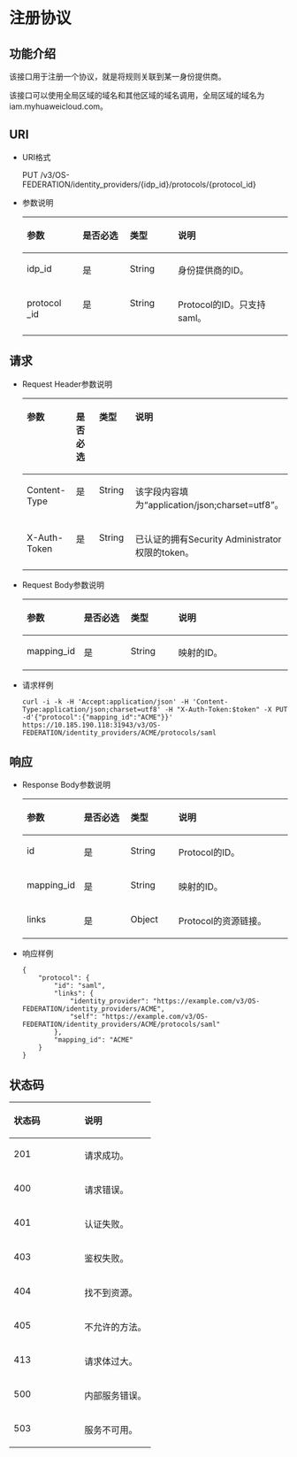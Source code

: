 # 注册协议<a name="zh-cn_topic_0057845575"></a>

## 功能介绍<a name="section6159829710289"></a>

该接口用于注册一个协议，就是将规则关联到某一身份提供商。

该接口可以使用全局区域的域名和其他区域的域名调用，全局区域的域名为iam.myhuaweicloud.com。

## URI<a name="section932889710289"></a>

-   URI格式

    PUT /v3/OS-FEDERATION/identity\_providers/\{idp\_id\}/protocols/\{protocol\_id\}


-   参数说明

    <a name="table6208226610289"></a>
    <table><thead align="left"><tr id="row2710995810289"><th class="cellrowborder" valign="top" width="21.020000000000003%" id="mcps1.1.5.1.1"><p id="p4842300710289"><a name="p4842300710289"></a><a name="p4842300710289"></a>参数</p>
    </th>
    <th class="cellrowborder" valign="top" width="17.830000000000002%" id="mcps1.1.5.1.2"><p id="p2994946410289"><a name="p2994946410289"></a><a name="p2994946410289"></a>是否必选</p>
    </th>
    <th class="cellrowborder" valign="top" width="18.1%" id="mcps1.1.5.1.3"><p id="p998748110289"><a name="p998748110289"></a><a name="p998748110289"></a>类型</p>
    </th>
    <th class="cellrowborder" valign="top" width="43.050000000000004%" id="mcps1.1.5.1.4"><p id="p367962710289"><a name="p367962710289"></a><a name="p367962710289"></a>说明</p>
    </th>
    </tr>
    </thead>
    <tbody><tr id="row2961435710289"><td class="cellrowborder" valign="top" width="21.020000000000003%" headers="mcps1.1.5.1.1 "><p id="p4995273610289"><a name="p4995273610289"></a><a name="p4995273610289"></a>idp_id</p>
    </td>
    <td class="cellrowborder" valign="top" width="17.830000000000002%" headers="mcps1.1.5.1.2 "><p id="p1963982810289"><a name="p1963982810289"></a><a name="p1963982810289"></a>是</p>
    </td>
    <td class="cellrowborder" valign="top" width="18.1%" headers="mcps1.1.5.1.3 "><p id="p4732219910289"><a name="p4732219910289"></a><a name="p4732219910289"></a>String</p>
    </td>
    <td class="cellrowborder" valign="top" width="43.050000000000004%" headers="mcps1.1.5.1.4 "><p id="p789294810289"><a name="p789294810289"></a><a name="p789294810289"></a>身份提供商的ID。</p>
    </td>
    </tr>
    <tr id="row392767110289"><td class="cellrowborder" valign="top" width="21.020000000000003%" headers="mcps1.1.5.1.1 "><p id="p4970591510289"><a name="p4970591510289"></a><a name="p4970591510289"></a>protocol _id</p>
    </td>
    <td class="cellrowborder" valign="top" width="17.830000000000002%" headers="mcps1.1.5.1.2 "><p id="p6675617210289"><a name="p6675617210289"></a><a name="p6675617210289"></a>是</p>
    </td>
    <td class="cellrowborder" valign="top" width="18.1%" headers="mcps1.1.5.1.3 "><p id="p3854081710289"><a name="p3854081710289"></a><a name="p3854081710289"></a>String</p>
    </td>
    <td class="cellrowborder" valign="top" width="43.050000000000004%" headers="mcps1.1.5.1.4 "><p id="p3479845010289"><a name="p3479845010289"></a><a name="p3479845010289"></a>Protocol的ID。只支持saml。</p>
    </td>
    </tr>
    </tbody>
    </table>


## 请求<a name="section10223310289"></a>

-   Request Header参数说明

    <a name="table6677115410289"></a>
    <table><thead align="left"><tr id="row5794046110289"><th class="cellrowborder" valign="top" width="21.020000000000003%" id="mcps1.1.5.1.1"><p id="p6266579210289"><a name="p6266579210289"></a><a name="p6266579210289"></a>参数</p>
    </th>
    <th class="cellrowborder" valign="top" width="17.830000000000002%" id="mcps1.1.5.1.2"><p id="p4276437110289"><a name="p4276437110289"></a><a name="p4276437110289"></a>是否必选</p>
    </th>
    <th class="cellrowborder" valign="top" width="18.1%" id="mcps1.1.5.1.3"><p id="p4136199810289"><a name="p4136199810289"></a><a name="p4136199810289"></a>类型</p>
    </th>
    <th class="cellrowborder" valign="top" width="43.050000000000004%" id="mcps1.1.5.1.4"><p id="p6198754610289"><a name="p6198754610289"></a><a name="p6198754610289"></a>说明</p>
    </th>
    </tr>
    </thead>
    <tbody><tr id="row5493532610289"><td class="cellrowborder" valign="top" width="21.020000000000003%" headers="mcps1.1.5.1.1 "><p id="p2057645110289"><a name="p2057645110289"></a><a name="p2057645110289"></a>Content-Type</p>
    </td>
    <td class="cellrowborder" valign="top" width="17.830000000000002%" headers="mcps1.1.5.1.2 "><p id="p5607985710289"><a name="p5607985710289"></a><a name="p5607985710289"></a>是</p>
    </td>
    <td class="cellrowborder" valign="top" width="18.1%" headers="mcps1.1.5.1.3 "><p id="p4617454310289"><a name="p4617454310289"></a><a name="p4617454310289"></a>String</p>
    </td>
    <td class="cellrowborder" valign="top" width="43.050000000000004%" headers="mcps1.1.5.1.4 "><p id="p4915046910289"><a name="p4915046910289"></a><a name="p4915046910289"></a>该字段内容填为<span class="parmvalue" id="parmvalue1823317483242"><a name="parmvalue1823317483242"></a><a name="parmvalue1823317483242"></a>“application/json;charset=utf8”</span>。</p>
    </td>
    </tr>
    <tr id="row3970104110289"><td class="cellrowborder" valign="top" width="21.020000000000003%" headers="mcps1.1.5.1.1 "><p id="p6166774310289"><a name="p6166774310289"></a><a name="p6166774310289"></a>X-Auth-Token</p>
    </td>
    <td class="cellrowborder" valign="top" width="17.830000000000002%" headers="mcps1.1.5.1.2 "><p id="p2903129010289"><a name="p2903129010289"></a><a name="p2903129010289"></a>是</p>
    </td>
    <td class="cellrowborder" valign="top" width="18.1%" headers="mcps1.1.5.1.3 "><p id="p272426510289"><a name="p272426510289"></a><a name="p272426510289"></a>String</p>
    </td>
    <td class="cellrowborder" valign="top" width="43.050000000000004%" headers="mcps1.1.5.1.4 "><p id="p28734406143622"><a name="p28734406143622"></a><a name="p28734406143622"></a>已认证的拥有Security Administrator权限的token。</p>
    </td>
    </tr>
    </tbody>
    </table>

-   Request Body参数说明

    <a name="table2294710910289"></a>
    <table><thead align="left"><tr id="row3973971710289"><th class="cellrowborder" valign="top" width="21.28212821282128%" id="mcps1.1.5.1.1"><p id="p6480052110289"><a name="p6480052110289"></a><a name="p6480052110289"></a>参数</p>
    </th>
    <th class="cellrowborder" valign="top" width="17.7017701770177%" id="mcps1.1.5.1.2"><p id="p1435081210289"><a name="p1435081210289"></a><a name="p1435081210289"></a>是否必选</p>
    </th>
    <th class="cellrowborder" valign="top" width="17.961796179617963%" id="mcps1.1.5.1.3"><p id="p2156516110289"><a name="p2156516110289"></a><a name="p2156516110289"></a>类型</p>
    </th>
    <th class="cellrowborder" valign="top" width="43.05430543054305%" id="mcps1.1.5.1.4"><p id="p194760610289"><a name="p194760610289"></a><a name="p194760610289"></a>说明</p>
    </th>
    </tr>
    </thead>
    <tbody><tr id="row2353837910289"><td class="cellrowborder" valign="top" width="21.28212821282128%" headers="mcps1.1.5.1.1 "><p id="p2756056110289"><a name="p2756056110289"></a><a name="p2756056110289"></a>mapping_id</p>
    </td>
    <td class="cellrowborder" valign="top" width="17.7017701770177%" headers="mcps1.1.5.1.2 "><p id="p1781297510289"><a name="p1781297510289"></a><a name="p1781297510289"></a>是</p>
    </td>
    <td class="cellrowborder" valign="top" width="17.961796179617963%" headers="mcps1.1.5.1.3 "><p id="p3356491010289"><a name="p3356491010289"></a><a name="p3356491010289"></a>String</p>
    </td>
    <td class="cellrowborder" valign="top" width="43.05430543054305%" headers="mcps1.1.5.1.4 "><p id="p3440322210289"><a name="p3440322210289"></a><a name="p3440322210289"></a>映射的ID。</p>
    </td>
    </tr>
    </tbody>
    </table>


-   请求样例

    ```
    curl -i -k -H 'Accept:application/json' -H 'Content-Type:application/json;charset=utf8' -H "X-Auth-Token:$token" -X PUT -d'{"protocol":{"mapping_id":"ACME"}}' https://10.185.190.118:31943/v3/OS-FEDERATION/identity_providers/ACME/protocols/saml
    ```


## 响应<a name="section5620843410289"></a>

-   Response Body参数说明

    <a name="table2033324010289"></a>
    <table><thead align="left"><tr id="row3108680210289"><th class="cellrowborder" valign="top" width="21.150000000000002%" id="mcps1.1.5.1.1"><p id="p3500305410289"><a name="p3500305410289"></a><a name="p3500305410289"></a>参数</p>
    </th>
    <th class="cellrowborder" valign="top" width="17.700000000000003%" id="mcps1.1.5.1.2"><p id="p1667515910289"><a name="p1667515910289"></a><a name="p1667515910289"></a>是否必选</p>
    </th>
    <th class="cellrowborder" valign="top" width="18.1%" id="mcps1.1.5.1.3"><p id="p851064410289"><a name="p851064410289"></a><a name="p851064410289"></a>类型</p>
    </th>
    <th class="cellrowborder" valign="top" width="43.050000000000004%" id="mcps1.1.5.1.4"><p id="p1827358210289"><a name="p1827358210289"></a><a name="p1827358210289"></a>说明</p>
    </th>
    </tr>
    </thead>
    <tbody><tr id="row376516410289"><td class="cellrowborder" valign="top" width="21.150000000000002%" headers="mcps1.1.5.1.1 "><p id="p3654287110289"><a name="p3654287110289"></a><a name="p3654287110289"></a>id</p>
    </td>
    <td class="cellrowborder" valign="top" width="17.700000000000003%" headers="mcps1.1.5.1.2 "><p id="p718255010289"><a name="p718255010289"></a><a name="p718255010289"></a>是</p>
    </td>
    <td class="cellrowborder" valign="top" width="18.1%" headers="mcps1.1.5.1.3 "><p id="p4491566610289"><a name="p4491566610289"></a><a name="p4491566610289"></a>String</p>
    </td>
    <td class="cellrowborder" valign="top" width="43.050000000000004%" headers="mcps1.1.5.1.4 "><p id="p1429029010289"><a name="p1429029010289"></a><a name="p1429029010289"></a>Protocol的ID。</p>
    </td>
    </tr>
    <tr id="row6150374710289"><td class="cellrowborder" valign="top" width="21.150000000000002%" headers="mcps1.1.5.1.1 "><p id="p1574760510289"><a name="p1574760510289"></a><a name="p1574760510289"></a>mapping_id</p>
    </td>
    <td class="cellrowborder" valign="top" width="17.700000000000003%" headers="mcps1.1.5.1.2 "><p id="p48761510289"><a name="p48761510289"></a><a name="p48761510289"></a>是</p>
    </td>
    <td class="cellrowborder" valign="top" width="18.1%" headers="mcps1.1.5.1.3 "><p id="p3949687410289"><a name="p3949687410289"></a><a name="p3949687410289"></a>String</p>
    </td>
    <td class="cellrowborder" valign="top" width="43.050000000000004%" headers="mcps1.1.5.1.4 "><p id="p4513023810289"><a name="p4513023810289"></a><a name="p4513023810289"></a>映射的ID。</p>
    </td>
    </tr>
    <tr id="row351895810289"><td class="cellrowborder" valign="top" width="21.150000000000002%" headers="mcps1.1.5.1.1 "><p id="p1660017710289"><a name="p1660017710289"></a><a name="p1660017710289"></a>links</p>
    </td>
    <td class="cellrowborder" valign="top" width="17.700000000000003%" headers="mcps1.1.5.1.2 "><p id="p243710510289"><a name="p243710510289"></a><a name="p243710510289"></a>是</p>
    </td>
    <td class="cellrowborder" valign="top" width="18.1%" headers="mcps1.1.5.1.3 "><p id="p6318779710289"><a name="p6318779710289"></a><a name="p6318779710289"></a>Object</p>
    </td>
    <td class="cellrowborder" valign="top" width="43.050000000000004%" headers="mcps1.1.5.1.4 "><p id="p1793792610289"><a name="p1793792610289"></a><a name="p1793792610289"></a>Protocol的资源链接。</p>
    </td>
    </tr>
    </tbody>
    </table>

-   响应样例

    ```
    {
        "protocol": {
            "id": "saml",
            "links": {
                "identity_provider": "https://example.com/v3/OS-FEDERATION/identity_providers/ACME",
                "self": "https://example.com/v3/OS-FEDERATION/identity_providers/ACME/protocols/saml"
            },
            "mapping_id": "ACME"
        }
    }
    ```


## 状态码<a name="section2630008410289"></a>

<a name="table4993206110289"></a>
<table><thead align="left"><tr id="row1038470010289"><th class="cellrowborder" valign="top" width="50%" id="mcps1.1.3.1.1"><p id="p3585434210289"><a name="p3585434210289"></a><a name="p3585434210289"></a>状态码</p>
</th>
<th class="cellrowborder" valign="top" width="50%" id="mcps1.1.3.1.2"><p id="p1852057210289"><a name="p1852057210289"></a><a name="p1852057210289"></a>说明</p>
</th>
</tr>
</thead>
<tbody><tr id="row2377140010289"><td class="cellrowborder" valign="top" width="50%" headers="mcps1.1.3.1.1 "><p id="p4643521510289"><a name="p4643521510289"></a><a name="p4643521510289"></a>201</p>
</td>
<td class="cellrowborder" valign="top" width="50%" headers="mcps1.1.3.1.2 "><p id="p315609110289"><a name="p315609110289"></a><a name="p315609110289"></a>请求成功。</p>
</td>
</tr>
<tr id="row2840482710289"><td class="cellrowborder" valign="top" width="50%" headers="mcps1.1.3.1.1 "><p id="p1908962510289"><a name="p1908962510289"></a><a name="p1908962510289"></a>400</p>
</td>
<td class="cellrowborder" valign="top" width="50%" headers="mcps1.1.3.1.2 "><p id="p275575910289"><a name="p275575910289"></a><a name="p275575910289"></a>请求错误。</p>
</td>
</tr>
<tr id="row2480183510289"><td class="cellrowborder" valign="top" width="50%" headers="mcps1.1.3.1.1 "><p id="p6279160910289"><a name="p6279160910289"></a><a name="p6279160910289"></a>401</p>
</td>
<td class="cellrowborder" valign="top" width="50%" headers="mcps1.1.3.1.2 "><p id="p5295557210289"><a name="p5295557210289"></a><a name="p5295557210289"></a>认证失败。</p>
</td>
</tr>
<tr id="row683810110289"><td class="cellrowborder" valign="top" width="50%" headers="mcps1.1.3.1.1 "><p id="p1701532610289"><a name="p1701532610289"></a><a name="p1701532610289"></a>403</p>
</td>
<td class="cellrowborder" valign="top" width="50%" headers="mcps1.1.3.1.2 "><p id="p3606413510289"><a name="p3606413510289"></a><a name="p3606413510289"></a>鉴权失败。</p>
</td>
</tr>
<tr id="row5614175910289"><td class="cellrowborder" valign="top" width="50%" headers="mcps1.1.3.1.1 "><p id="p5118860310289"><a name="p5118860310289"></a><a name="p5118860310289"></a>404</p>
</td>
<td class="cellrowborder" valign="top" width="50%" headers="mcps1.1.3.1.2 "><p id="p5263620410289"><a name="p5263620410289"></a><a name="p5263620410289"></a>找不到资源。</p>
</td>
</tr>
<tr id="row396379610289"><td class="cellrowborder" valign="top" width="50%" headers="mcps1.1.3.1.1 "><p id="p5263207910289"><a name="p5263207910289"></a><a name="p5263207910289"></a>405</p>
</td>
<td class="cellrowborder" valign="top" width="50%" headers="mcps1.1.3.1.2 "><p id="p3534001910289"><a name="p3534001910289"></a><a name="p3534001910289"></a>不允许的方法。</p>
</td>
</tr>
<tr id="row4962471510289"><td class="cellrowborder" valign="top" width="50%" headers="mcps1.1.3.1.1 "><p id="p6017897410289"><a name="p6017897410289"></a><a name="p6017897410289"></a>413</p>
</td>
<td class="cellrowborder" valign="top" width="50%" headers="mcps1.1.3.1.2 "><p id="p4265873410289"><a name="p4265873410289"></a><a name="p4265873410289"></a>请求体过大。</p>
</td>
</tr>
<tr id="row4838428810289"><td class="cellrowborder" valign="top" width="50%" headers="mcps1.1.3.1.1 "><p id="p2681323710289"><a name="p2681323710289"></a><a name="p2681323710289"></a>500</p>
</td>
<td class="cellrowborder" valign="top" width="50%" headers="mcps1.1.3.1.2 "><p id="p2438860310289"><a name="p2438860310289"></a><a name="p2438860310289"></a>内部服务错误。</p>
</td>
</tr>
<tr id="row1817084010289"><td class="cellrowborder" valign="top" width="50%" headers="mcps1.1.3.1.1 "><p id="p6255191310289"><a name="p6255191310289"></a><a name="p6255191310289"></a>503</p>
</td>
<td class="cellrowborder" valign="top" width="50%" headers="mcps1.1.3.1.2 "><p id="p3354022410289"><a name="p3354022410289"></a><a name="p3354022410289"></a>服务不可用。</p>
</td>
</tr>
</tbody>
</table>

